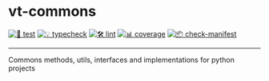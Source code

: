 # vt-commons

[![🔧 test](https://github.com/Vaastav-Technologies/py-commons/actions/workflows/test.yml/badge.svg)](https://github.com/Vaastav-Technologies/py-commons/actions/workflows/test.yml)
[![💡 typecheck](https://github.com/Vaastav-Technologies/py-commons/actions/workflows/typecheck.yml/badge.svg)](https://github.com/Vaastav-Technologies/py-commons/actions/workflows/typecheck.yml)
[![🛠️ lint](https://github.com/Vaastav-Technologies/py-commons/actions/workflows/lint.yml/badge.svg)](https://github.com/Vaastav-Technologies/py-commons/actions/workflows/lint.yml)
[![📊 coverage](https://codecov.io/gh/suhas-sri-vaastav/py-commons/graph/badge.svg)](https://codecov.io/gh/suhas-sri-vaastav/py-commons)
[![📦 check-manifest](https://github.com/Vaastav-Technologies/py-commons/actions/workflows/check-manifest.yml/badge.svg)](https://github.com/Vaastav-Technologies/py-commons/actions/workflows/check-manifest.yml)

---
Commons methods, utils, interfaces and implementations for python projects
